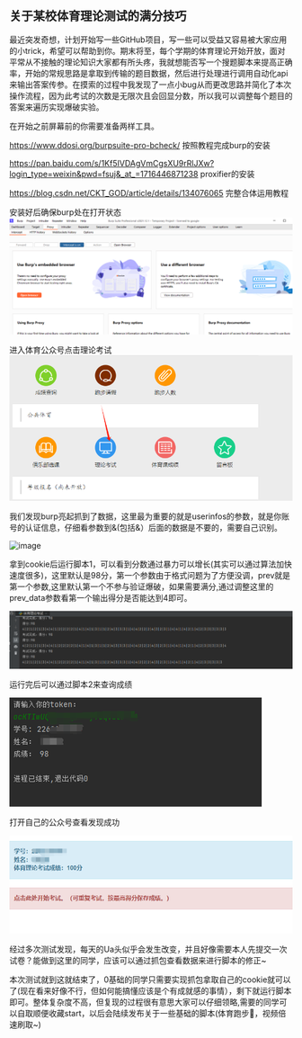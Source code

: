 ## 关于某校体育理论测试的满分技巧

最近突发奇想，计划开始写一些GitHub项目，写一些可以受益又容易被大家应用的小trick，希望可以帮助到你。期末将至，每个学期的体育理论开始开放，面对平常从不接触的理论知识大家都有所头疼，我就想能否写一个搜题脚本来提高正确率，开始的常规思路是拿取到传输的题目数据，然后进行处理进行调用自动化api来输出答案传参。在摸索的过程中我发现了一点小bug从而更改思路并简化了本次操作流程，因为此考试的次数是无限次且会回显分数，所以我可以调整每个题目的答案来遍历实现爆破实验。

在开始之前屏幕前的你需要准备两样工具。

https://www.ddosi.org/burpsuite-pro-bcheck/ 按照教程完成burp的安装

https://pan.baidu.com/s/1Kf5IVDAgVmCgsXU9rRlJXw?login_type=weixin&pwd=fsuj&_at_=1716446871238  proxifier的安装

https://blog.csdn.net/CKT_GOD/article/details/134076065 完整合体运用教程

安装好后确保burp处在打开状态
![image-20240529191354671](https://github.com/1nyg/NYG/blob/main/image-20240529191446921.png)

进入体育公众号点击理论考试
![image-20240529191446921](https://github.com/1nyg/NYG/blob/main/image-20240529191354671.png)

我们发现burp亮起抓到了数据，这里最为重要的就是userinfos的参数，就是你账号的认证信息，仔细看参数到&(包括&）后面的数据是不要的，需要自己识别。

![image](https://github.com/user-attachments/assets/5172f305-a34e-4c98-9f4f-4113d017e870)


拿到cookie后运行脚本1，可以看到分数通过暴力可以增长(其实可以通过算法加快速度很多)，这里默认是98分，第一个参数由于格式问题为了方便没调，prev就是第一个参数,这里默认第一个不参与验证爆破，如果需要满分,通过调整这里的prev_data参数看第一个输出得分是否能达到4即可。

![image-20240529193420824](https://github.com/1nyg/NYG/blob/main/image-20240529193420824.png)

运行完后可以通过脚本2来查询成绩

![image-20240529193733712](https://github.com/1nyg/NYG/blob/main/image-20240529193733712.png)

打开自己的公众号查看发现成功

![image-20240529193858546](https://github.com/1nyg/NYG/blob/main/image-20240529193858546.png)

经过多次测试发现，每天的Ua头似乎会发生改变，并且好像需要本人先提交一次试卷？能做到这里的同学，应该可以通过抓包查看数据来进行脚本的修正~

本次测试就到这就结束了，0基础的同学只需要实现抓包拿取自己的cookie就可以了(现在看来好像不行，但如何能搞懂应该是个有成就感的事情），剩下就运行脚本即可。整体复杂度不高，但复现的过程很有意思大家可以仔细领略,需要的同学可以自取顺便收藏start，以后会陆续发布关于一些基础的脚本(体育跑步🏃‍，视频倍速刷取~)
